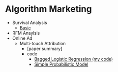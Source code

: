 # Algorithm Marketing
- Survival Analysis
    - [Basic](https://minsoo9506.github.io/01_survival_analysis/)
- RFM Anaylsis
- Online Ad
    - Multi-touch Attribution
        - [paper summary]
        - code
            - [Bagged Logistic Regression (my code)]()
            - [Simple Probabilistic Model](https://colab.research.google.com/github/iampatgrady/Simple-Probabalistic-Model-For-Google-Analytics-Users/blob/master/Multitouch_Attribution_Modeling.ipynb)